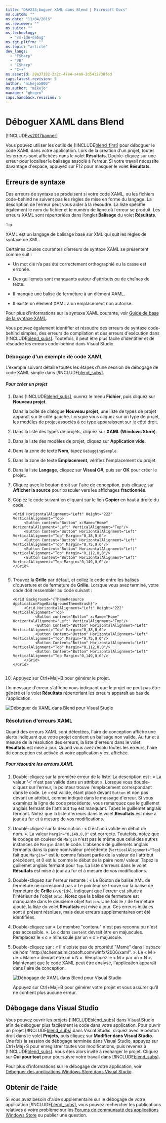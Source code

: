 ```yaml
---
title: "D&#233;boguer XAML dans Blend | Microsoft Docs"
ms.custom: ""
ms.date: "11/04/2016"
ms.reviewer: ""
ms.suite: ""
ms.technology: 
  - "vs-ide-debug"
ms.tgt_pltfrm: ""
ms.topic: "article"
dev_langs: 
  - "FSharp"
  - "VB"
  - "CSharp"
  - "C++"
ms.assetid: 29a37182-2a2c-47e4-a4a9-2d5412738fed
caps.latest.revision: 5
author: "mikejo5000"
ms.author: "mikejo"
manager: "ghogen"
caps.handback.revision: 5
---
```

# D&#233;boguer XAML dans Blend
[!INCLUDE[vs2017banner](../code-quality/includes/vs2017banner.md)]

Vous pouvez utiliser les outils de [!INCLUDE[blend_first](../debugger/includes/blend_first_md.md)] pour déboguer le code XAML dans votre application.  Lors de la création d'un projet, toutes les erreurs sont affichées dans le volet **Résultats**.  Double\-cliquez sur une erreur pour localiser le balisage associé à l'erreur.  Si votre travail nécessite davantage d'espace, appuyez sur F12 pour masquer le volet **Résultats**.  
  
## Erreurs de syntaxe  
 Des erreurs de syntaxe se produisent si votre code XAML, ou les fichiers code\-behind ne suivent pas les règles de mise en forme du langage.  La description de l’erreur peut vous aider à la résoudre.  La liste spécifie également le nom du fichier et le numéro de ligne où l’erreur se produit.  Les erreurs XAML sont répertoriées dans l’onglet **Balisage** du volet **Résultats**.  
  
> [!TIP]
>  XAML est un langage de balisage basé sur XML qui suit les règles de syntaxe de XML.  
  
 Certaines causes courantes d’erreurs de syntaxe XAML se présentent comme suit :  
  
-   Un mot clé n’a pas été correctement orthographié ou la casse est erronée.  
  
-   Des guillemets sont manquants autour d'attributs ou de chaînes de texte.  
  
-   Il manque une balise de fermeture à un élément XAML.  
  
-   Il existe un élément XAML à un emplacement non autorisé.  
  
 Pour plus d'informations sur la syntaxe XAML courante, voir [Guide de base de la syntaxe XAML](http://go.microsoft.com/fwlink/?LinkId=329942).  
  
 Vous pouvez également identifier et résoudre des erreurs de syntaxe code\-behind simples, des erreurs de compilation et des erreurs d'exécution dans [!INCLUDE[blend_subs](../debugger/includes/blend_subs_md.md)].  Toutefois, il peut être plus facile d'identifier et de résoudre les erreurs code\-behind dans Visual Studio.  
  
### Débogage d'un exemple de code XAML  
 L'exemple suivant détaille toutes les étapes d'une session de débogage de code XAML simple dans [!INCLUDE[blend_subs](../debugger/includes/blend_subs_md.md)].  
  
##### Pour créer un projet  
  
1.  Dans [!INCLUDE[blend_subs](../debugger/includes/blend_subs_md.md)], ouvrez le menu **Fichier**, puis cliquez sur **Nouveau projet**.  
  
     Dans la boîte de dialogue **Nouveau projet**, une liste de types de projet apparaît sur le côté gauche.  Lorsque vous cliquez sur un type de projet, les modèles de projet associés à ce type apparaissent sur le côté droit.  
  
2.  Dans la liste des types de projets, cliquez sur **XAML \(Windows Store\)**.  
  
3.  Dans la liste des modèles de projet, cliquez sur **Application vide**.  
  
4.  Dans la zone de texte **Nom**, tapez `DebuggingSample`.  
  
5.  Dans la zone de texte **Emplacement**, vérifiez l'emplacement du projet.  
  
6.  Dans la liste **Langage**, cliquez sur **Visual C\#**, puis sur **OK** pour créer le projet.  
  
7.  Cliquez avec le bouton droit sur l'aire de conception, puis cliquez sur **Afficher la source** pour basculer vers les affichages **fractionnés**.  
  
8.  Copiez le code suivant en cliquant sur le lien **Copier** en haut à droite du code.  
  
    ```  
    <Grid HorizontalAlignment="Left" Height="222" VerticalAlignment="Top>  
         <Button content="Button" x:Mame="Home" HorizontalAlignment="Left" VerticalAlignment="Top"/>  
         <Button Content="Button" HorizontalAlignment="Left" VerticalAlignment="Top" Margin="0,38,0,0">  
         <Button Content="Button" HorizontalAlignment="Left" VerticalAlignment="Top" Margin="0,75,0,0"/>  
         <Button Content="Button" HorizontalAlignment="Left" VerticalAlignment="Top" Margin="0,112,0,0"/>  
         <Button Content="Button" HorizontalAlignment="Left" VerticalAlignment="Top Margin="0,149,0,0"/>  
    </Grid>  
  
    ```  
  
9. Trouvez la **Grille** par défaut, et collez le code entre les balises d'ouverture et de fermeture de **Grille**.  Lorsque vous avez terminé, votre code doit ressembler au code suivant :  
  
    ```  
    <Grid Background="{ThemeResource ApplicationPageBackgroundThemeBrush}">  
         <Grid HorizontalAlignment="Left" Height="222" VerticalAlignment="Top>  
              <Button content="Button" x:Mame="Home" HorizontalAlignment="Left" VerticalAlignment="Top"/>  
              <Button Content="Button" HorizontalAlignment="Left" VerticalAlignment="Top" Margin="0,38,0,0">  
              <Button Content="Button" HorizontalAlignment="Left" VerticalAlignment="Top" Margin="0,75,0,0"/>  
              <Button Content="Button" HorizontalAlignment="Left" VerticalAlignment="Top" Margin="0,112,0,0"/>  
              <Button Content="Button" HorizontalAlignment="Left" VerticalAlignment="Top Margin="0,149,0,0"/>  
         </Grid>  
    </Grid>  
  
    ```  
  
10. Appuyez sur Ctrl\+Maj\+B pour générer le projet.  
  
 Un message d'erreur s'affiche vous indiquant que le projet ne peut pas être généré et le volet **Résultats** répertoriant les erreurs apparaît au bas de l'application.  
  
 ![Déboguer du XAML dans Blend pour Visual Studio](../debugger/media/blend_debugxaml_xaml.png "blend\_debugXAML\_XAML")  
  
### Résolution d'erreurs XAML  
 Quand des erreurs XAML sont détectées, l'aire de conception affiche une alerte indiquant que votre projet contient un balisage non valide.  Au fur et à mesure de la résolution des erreurs, la liste d'erreurs dans le volet **Résultats** est mise à jour.  Quand vous avez résolu toutes les erreurs, l'aire de conception est activée et votre application y est affichée.  
  
##### Pour résoudre les erreurs XAML  
  
1.  Double\-cliquez sur la première erreur de la liste.  La description est : « La valeur '\<' n'est pas valide dans un attribut ». Lorsque vous double\-cliquez sur l'erreur, le pointeur trouve l'emplacement correspondant dans le code.  Le `<` est valide, étant placé devant `Button` et non pas devant un attribut, comme indiqué dans le message d'erreur.  Si vous examinez la ligne de code précédente, vous remarquez que le guillemet anglais fermant de l'attribut `Top` est manquant.  Tapez le guillemet anglais fermant.  Notez que la liste d'erreurs dans le volet **Résultats** est mise à jour au fur et à mesure de vos modifications.  
  
2.  Double\-cliquez sur la description : « 0 est non valide en début de nom. ». La valeur `Margin="0,149,0,0"` est correcte.  Toutefois, notez que le codage en couleur de `Margin` n'est pas le même que celui des autres instances de `Margin` dans le code.  L'absence de guillemets anglais fermants dans la paire nom\/valeur précédente \(`VerticalAlignment="Top`\) fait que `Margin="` est lu comme faisant partie de la valeur de l'attribut précédent, et 0 est lu comme le début de la paire nom\/ valeur.  Tapez le guillemet anglais fermant pour `Top`.  La liste d'erreurs dans le volet **Résultats** est mise à jour au fur et à mesure de vos modifications.  
  
3.  Double\-cliquez sur l'erreur restante : « Le Bouton de balise XML de fermeture ne correspond pas » Le pointeur se trouve sur la balise de fermeture de **Grille** \(`</Grid>`\), indiquant que l'erreur est située à l'intérieur de l'objet `Grid`.  Notez que la balise de fermeture est manquante dans le deuxième objet `Button`.  Une fois le `/` de fermeture ajouté, la liste du volet **Résultats** est mise à jour.  Ces erreurs initiales sont à présent résolues, mais deux erreurs supplémentaires ont été identifiées.  
  
4.  Double\-cliquez sur « Le membre "contenu" n'est pas reconnu ou n'est pas accessible. ». Le `c` dans `content` devrait être en majuscules.  Remplacez le « c » minuscule par un « c » majuscule.  
  
5.  Double\-cliquez sur : « Il n'existe pas de propriété "Mame" dans l'espace de nom "http:\/\/schemas.microsoft.com\/winfx\/2006\/xaml". ». Le « M » de « Mame » devrait être un « N ». Remplacez le « M » par un « N ». Maintenant que le code XAML peut être analysé, l'application apparaît dans l'aire de conception.  
  
     ![Débogage de XAML dans Blend pour Visual Studio](~/docs/debugger/media/blend_debugartboard_xaml.png "blend\_debugArtboard\_XAML")  
  
     Appuyez sur Ctrl\+Maj\+B pour générer votre projet et vous assurer qu’il ne contient plus aucune erreur.  
  
## Débogage dans Visual Studio  
 Vous pouvez ouvrir les projets [!INCLUDE[blend_subs](../debugger/includes/blend_subs_md.md)] dans Visual Studio afin de déboguer plus facilement le code dans votre application.  Pour ouvrir un projet [!INCLUDE[blend_subs](../debugger/includes/blend_subs_md.md)] dans Visual Studio, cliquez avec le bouton droit dans le volet **Projets**, puis cliquez sur **Modifier dans Visual Studio**.  Une fois la session de débogage terminée dans Visual Studio, appuyez sur Ctrl\+Maj\+S pour enregistrer toutes vos modifications, puis revenez à [!INCLUDE[blend_subs](../debugger/includes/blend_subs_md.md)].  Vous êtes alors invité à recharger le projet.  Cliquez sur **Oui pour tout** pour poursuivre votre travail dans [!INCLUDE[blend_subs](../debugger/includes/blend_subs_md.md)].  
  
 Pour plus d'informations sur le débogage de votre application, voir [Déboguer des applications Windows Store dans Visual Studio](http://go.microsoft.com/fwlink/?LinkId=329944).  
  
## Obtenir de l’aide  
 Si vous avez besoin d'aide supplémentaire sur le débogage de votre application [!INCLUDE[blend_subs](../debugger/includes/blend_subs_md.md)], vous pouvez rechercher les publications relatives à votre problème sur les [Forums de communauté des applications Windows Store](http://go.microsoft.com/fwlink/?LinkId=280308) ou publier une question.